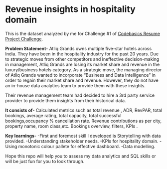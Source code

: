 # Revenue insights in hospitality domain

This is the dataset analyzed by me for Challenge #1 of [Codebasics Resume Project Challenge](https://codebasics.io/event/codebasics-resume-project-challenge).

**Problem Statement**-
      Atliq Grands owns multiple five-star hotels across India. They have been in the hospitality industry for the past 20 years. Due to strategic moves from other competitors and ineffective decision-making in management, Atliq Grands are losing its market share and revenue in the luxury/business hotels category. As a strategic move, the managing director of Atliq Grands wanted to incorporate “Business and Data Intelligence” in order to regain their market share and revenue. However, they do not have an in-house data analytics team to provide them with these insights.

Their revenue management team had decided to hire a 3rd party service provider to provide them insights from their historical data.

**It consists of**-
      Calculated metrics such as total revenue , ADR, RevPAR, total bookings, average rating, total capacity, total successful bookings,occupancy % cancellation rate. Revenue contributions as per city, property name, room class,etc. Bookings overview, filters, KPIs .

**Key learnings**-
       -First and foremost skill I developed is Storytelling with data provided.
       -Understanding stakeholder needs.
       -KPIs for hospitality domain.
       -Using monotonic colour pallete for effective dashboard.
       -Data modelling.
       
Hope this repo will help you to assess my data analytics and SQL skills or will be just fun for you to look through.


      
      
